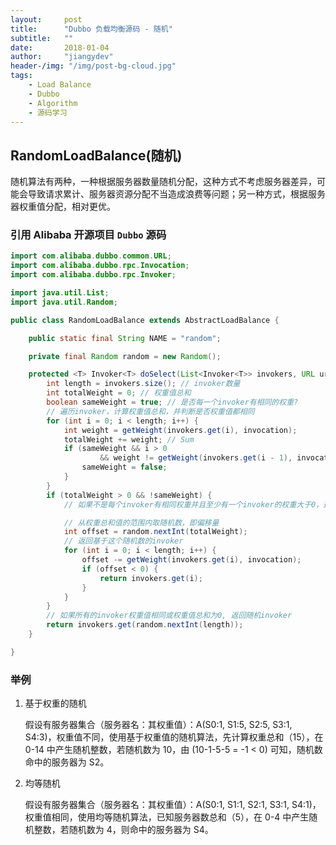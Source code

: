 ```yaml
---
layout:     post
title:      "Dubbo 负载均衡源码 - 随机"
subtitle:   ""
date:       2018-01-04
author:     "jiangydev"
header-/img: "/img/post-bg-cloud.jpg"
tags:
    - Load Balance
    - Dubbo
    - Algorithm
    - 源码学习
---
```


## RandomLoadBalance(随机)

随机算法有两种，一种根据服务器数量随机分配，这种方式不考虑服务器差异，可能会导致请求累计、服务器资源分配不当造成浪费等问题；另一种方式，根据服务器权重值分配，相对更优。

### 引用 Alibaba 开源项目 `Dubbo` 源码

```java
import com.alibaba.dubbo.common.URL;
import com.alibaba.dubbo.rpc.Invocation;
import com.alibaba.dubbo.rpc.Invoker;

import java.util.List;
import java.util.Random;

public class RandomLoadBalance extends AbstractLoadBalance {

    public static final String NAME = "random";

    private final Random random = new Random();

    protected <T> Invoker<T> doSelect(List<Invoker<T>> invokers, URL url, Invocation invocation) {
        int length = invokers.size(); // invoker数量
        int totalWeight = 0; // 权重值总和
        boolean sameWeight = true; // 是否每一个invoker有相同的权重?
        // 遍历invoker，计算权重值总和，并判断是否权重值都相同
        for (int i = 0; i < length; i++) {
            int weight = getWeight(invokers.get(i), invocation);
            totalWeight += weight; // Sum
            if (sameWeight && i > 0
                    && weight != getWeight(invokers.get(i - 1), invocation)) {
                sameWeight = false;
            }
        }
        if (totalWeight > 0 && !sameWeight) {
            // 如果不是每个invoker有相同权重并且至少有一个invoker的权重大于0，选择基于权重值的随机算法

            // 从权重总和值的范围内取随机数，即偏移量
            int offset = random.nextInt(totalWeight);
            // 返回基于这个随机数的invoker
            for (int i = 0; i < length; i++) {
                offset -= getWeight(invokers.get(i), invocation);
                if (offset < 0) {
                    return invokers.get(i);
                }
            }
        }
        // 如果所有的invoker权重值相同或权重值总和为0, 返回随机invoker
        return invokers.get(random.nextInt(length));
    }

}
```

### 举例

1. 基于权重的随机

   假设有服务器集合（服务器名：其权重值）：A(S0:1, S1:5, S2:5, S3:1, S4:3)，权重值不同，使用基于权重值的随机算法，先计算权重总和（15），在 0-14 中产生随机整数，若随机数为 10，由 (10-1-5-5 = -1 < 0) 可知，随机数命中的服务器为 S2。

2. 均等随机

   假设有服务器集合（服务器名：其权重值）：A(S0:1, S1:1, S2:1, S3:1, S4:1)，权重值相同，使用均等随机算法，已知服务器数总和（5），在 0-4 中产生随机整数，若随机数为 4，则命中的服务器为 S4。